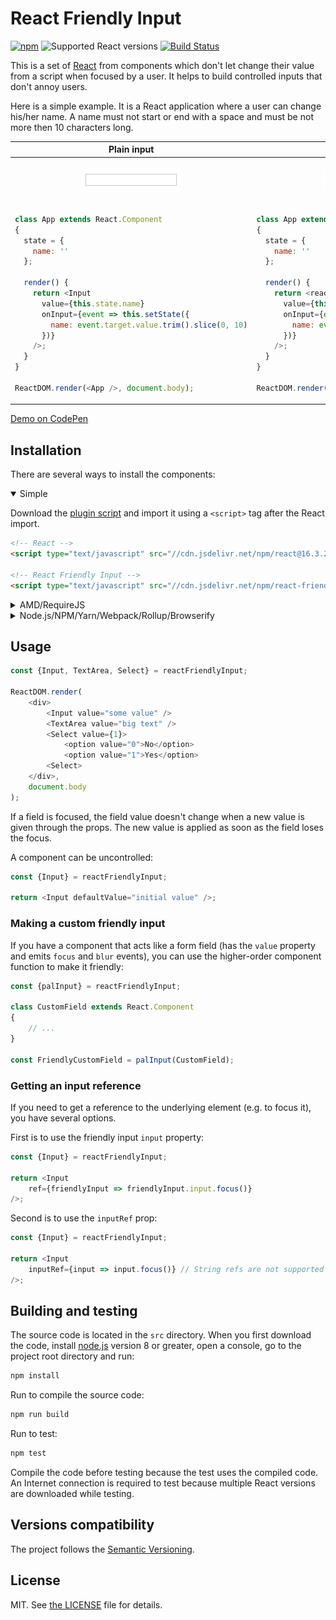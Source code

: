 # React Friendly Input

[![npm](https://img.shields.io/npm/v/react-friendly-input.svg)](https://www.npmjs.com/package/react-friendly-input)
![Supported React versions](https://img.shields.io/badge/React-v0.14,_v15,_v16-brightgreen.svg)
[![Build Status](https://travis-ci.org/FinesseRus/react-friendly-input.svg?branch=master)](https://travis-ci.org/FinesseRus/react-friendly-input)

This is a set of [React](https://reactjs.org) from components which don't let change their value from a script when 
focused by a user. It helps to build controlled inputs that don't annoy users.

Here is a simple example. It is a React application where a user can change his/her name. A name must not start or end 
with a space and must be not more then 10 characters long.

<table>
<thead>
<tr><th>Plain input</th><th>Friendly input</th></tr>
</thead>
<tbody>
<tr>
<td align="center">
      
![Plain input demo](docs/plainInput.gif?raw=true)
        
</td>
<td align="center">
      
![Friendly input demo](docs/friendlyInput.gif?raw=true)
        
</td>
</tr>
<tr>
<td>

```js
class App extends React.Component
{
  state = {
    name: ''
  };
  
  render() {
    return <Input
      value={this.state.name}
      onInput={event => this.setState({
        name: event.target.value.trim().slice(0, 10)
      })}
    />;
  }
}

ReactDOM.render(<App />, document.body);
```

</td>
<td>

```js
class App extends React.Component
{
  state = {
    name: ''
  };
  
  render() {
    return <reactFriendlyInput.Input
      value={this.state.name}
      onInput={event => this.setState({
        name: event.target.value.trim().slice(0, 10)
      })}
    />;
  }
}

ReactDOM.render(<App />, document.body);
```

</td>
</tr>
</tbody>
</table>

[Demo on CodePen](https://codepen.io/TheFinesse/pen/XqRVRL?editors=0010)


## Installation

There are several ways to install the components:

<details open>
<summary>Simple</summary>

Download the [plugin script](dist/react-friendly-input.umd.min.js) and import it using a `<script>` tag after the React 
import.

```html
<!-- React -->
<script type="text/javascript" src="//cdn.jsdelivr.net/npm/react@16.3.2/umd/react.production.min.js"></script>

<!-- React Friendly Input -->
<script type="text/javascript" src="//cdn.jsdelivr.net/npm/react-friendly-input@0.1.0/dist/react-friendly-input.umd.min.js"></script>
```
</details>

<details>
<summary>AMD/RequireJS</summary>

The script requires the following AMD modules to be available:

* `react` — React.

Installation:

```js
require.config({
    paths: {
        react: '//cdn.jsdelivr.net/npm/react@16.3.2/umd/react.production.min',
        'react-friendly-input': '//cdn.jsdelivr.net/npm/react-friendly-input@0.1.0/dist/react-friendly-input.umd.min'
    }
});

define('myModule', ['react-friendly-input'], function (reactFriendlyInput) {
    // ...
});
```
</details>

<details>
<summary>Node.js/NPM/Yarn/Webpack/Rollup/Browserify</summary>

Install the package:

```bash
npm install react-friendly-input --save
```

Require it:

```js
const reactFriendlyInput = require('react-friendly-input');
```
</details>


## Usage

```js
const {Input, TextArea, Select} = reactFriendlyInput;

ReactDOM.render(
    <div>
        <Input value="some value" />
        <TextArea value="big text" />
        <Select value={1}>
            <option value="0">No</option>
            <option value="1">Yes</option>
        <Select>
    </div>,
    document.body
);
```

If a field is focused, the field value doesn't change when a new value is given through the props.
The new value is applied as soon as the field loses the focus.

A component can be uncontrolled:

```js
const {Input} = reactFriendlyInput;

return <Input defaultValue="initial value" />;
```

### Making a custom friendly input

If you have a component that acts like a form field (has the `value` property and emits `focus` and `blur` events),
you can use the higher-order component function to make it friendly:

```js
const {palInput} = reactFriendlyInput;

class CustomField extends React.Component
{
    // ...
}

const FriendlyCustomField = palInput(CustomField);
```

### Getting an input reference

If you need to get a reference to the underlying element (e.g. to focus it), you have several options.

First is to use the friendly input `input` property:

```js
const {Input} = reactFriendlyInput;

return <Input
    ref={friendlyInput => friendlyInput.input.focus()}
/>;
```

Second is to use the `inputRef` prop:

```js
const {Input} = reactFriendlyInput;

return <Input
    inputRef={input => input.focus()} // String refs are not supported here
/>;
```


## Building and testing

The source code is located in the `src` directory. When you first download the code, install 
[node.js](https://nodejs.org/) version 8 or greater, open a console, go to the project root directory and run:
 
```bash
npm install
```

Run to compile the source code:

```bash
npm run build
```

Run to test:

```bash
npm test
```

Compile the code before testing because the test uses the compiled code. 
An Internet connection is required to test because multiple React versions are downloaded while testing.


## Versions compatibility

The project follows the [Semantic Versioning](http://semver.org).


## License

MIT. See [the LICENSE](LICENSE) file for details.
